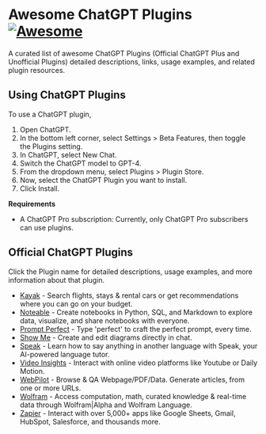 # Awesome ChatGPT Plugins [![Awesome](https://cdn.rawgit.com/sindresorhus/awesome/d7305f38d29fed78fa85652e3a63e154dd8e8829/media/badge.svg)](https://github.com/sindresorhus/awesome)

A curated list of awesome ChatGPT Plugins (Official ChatGPT Plus and Unofficial Plugins) detailed descriptions, links, usage examples, and related plugin resources.

## Using ChatGPT Plugins

To use a ChatGPT plugin,

1. Open ChatGPT.
1. In the bottom left corner, select Settings > Beta Features, then toggle the Plugins setting.
1. In ChatGPT, select New Chat.
1. Switch the ChatGPT model to GPT-4.
1. From the dropdown menu, select Plugins > Plugin Store.
1. Now, select the ChatGPT Plugin you want to install.
1. Click Install.

**Requirements**

- A ChatGPT Pro subscription: Currently, only ChatGPT Pro subscribers can use plugins.

## Official ChatGPT Plugins

Click the Plugin name for detailed descriptions, usage examples, and more information about that plugin.

- [Kayak](./plugins/kayak.md) - Search flights, stays & rental cars or get recommendations where you can go on your budget.
- [Noteable](./plugins/notable.md) - Create notebooks in Python, SQL, and Markdown to explore data, visualize, and share notebooks with everyone.
- [Prompt Perfect](./plugins/prompt-perfect.md) - Type 'perfect' to craft the perfect prompt, every time.
- [Show Me](./plugins/show-me.md) - Create and edit diagrams directly in chat.
- [Speak](./plugins/speak.md) - Learn how to say anything in another language with Speak, your AI-powered language tutor.
- [Video Insights](./plugins/video-insights.md) - Interact with online video platforms like Youtube or Daily Motion.
- [WebPilot](./plugins/webpilot.md) - Browse & QA Webpage/PDF/Data. Generate articles, from one or more URLs.
- [Wolfram](./plugins/wolfram.md) - Access computation, math, curated knowledge & real-time data through Wolfram|Alpha and Wolfram Language.
- [Zapier](./plugins/zapier.md) - Interact with over 5,000+ apps like Google Sheets, Gmail, HubSpot, Salesforce, and thousands more.
